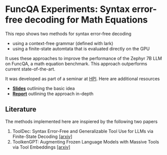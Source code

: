 # FuncQA Experiments: Syntax error-free decoding for Math Equations

This repo shows two methods for syntax error-free decoding 

 - using a context-free grammar (defined with lark)
 - using a finite-state automtata that is evaluated directly on the GPU

It uses these approaches to improve the performance of the Zephyr 7B LLM on FuncQA, a math equation benchmark. This approach outperforms current state-of-the-art. 

It was developed as part of a seminar at [HPI](hpi.de). Here are additional resources 

 - [**Slides**](./docs/slides.pdf) outlining the basic idea
  - [**Report**](./docs/report.pdf) outlining the approach in-depth


 ## Literature

The methods implemented here are inspiered by the following two papers 

1. ToolDec: Syntax Error-Free and Generalizable Tool Use for LLMs via Finite-State Decoding [[arxiv]](https://arxiv.org/pdf/2310.07075.pdf)
2. ToolkenGPT: Augmenting Frozen Language Models with Massive Tools via Tool Embeddings [[arxiv]](https://arxiv.org/abs/2305.11554)



